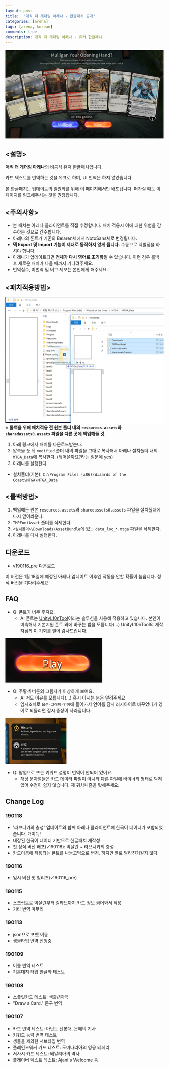 ```yaml
---
layout: post
title:  "매직 더 개더링 아레나 - 한글패치 공개"
categories: [arena]
tags: [arena, korean]
comments: true
description: 매직 더 개더링 아레나 - 유저 한글패치
---
```


![kr1](/assets/images/arena/kr1.png)

## <설명>
**매직 더 개더링 아레나**의 비공식 유저 한글패치입니다.

카드 텍스트를 번역하는 것을 목표로 하며, UI 번역은 하지 않았습니다.

본 한글패치는 업데이트의 일원화를 위해 이 페이지에서만 배포됩니다. 퍼가실 때도 이 페이지를 링크해주시는 것을 권장합니다.

## <주의사항>
 * 본 패치는 아레나 클라이언트를 직접 수정합니다. 패치 적용시 이에 대한 위험을 감수하는 것으로 간주합니다.
 * 아레나의 폰트가 기존의 Belaren체에서 NotoSans체로 변경됩니다.
 * **덱 Export 및 Import 기능이 제대로 동작하지 않게 됩니다.** 수동으로 덱빌딩을 하셔야 합니다.
 * 아레나가 업데이트되면 **전체가 다시 영어로 초기화**될 수 있습니다. 이런 경우 롤백 후 새로운 패치가 나올 때까지 기다려주세요.
 * 번역실수, 미번역 및 버그 제보는 본인에게 해주세요.

## <패치적용방법>
![패치방법](/assets/images/arena/patch1.png)
※ **롤백을 위해 패치적용 전 원본 폴더 내의 `resources.assets`와 `sharedassets0.assets` 파일을 다른 곳에 백업해둘 것.**

 1. 아래 링크에서 패치를 다운로드받는다.
 1. 압축을 푼 뒤 `modified` 폴더 내의 파일을 그대로 복사해서 아레나 설치폴더 내의 `MTGA_Data`에 복사한다. (덮어쓸까요?라는 질문에 yes)
 1. 아레나를 실행한다.

 * 설치폴더(기본): `C:\Program Files (x86)\Wizards of the Coast\MTGA\MTGA_Data`

## <롤백방법>
 1. 백업해둔 원본 `resources.assets`와 `sharedassets0.assets` 파일을 설치폴더에 다시 덮어씌운다. 
 1. `TMPFontAsset` 폴더를 삭제한다.
 1. `<설치폴더>\Downloads\AssetBundle`에 있는 `data_loc_*.mtga` 파일을 삭제한다.
 1. 아레나를 다시 실행한다.

## 다운로드
 * [v190116_pre 다운로드](https://github.com/youbeebee/MTGArena-Kor/releases/download/v190116_pre/MTGArena-KR_v190116_pre.zip)

이 버전은 1월 18일에 예정된 아레나 업데이트 이후엔 작동을 안할 확률이 높습니다. 정식 버전을 기다려주세요.

## FAQ 
 * Q: 폰트가 너무 후져요.
   * A: 폰트는 [UnityL10nTool](https://github.com/dmc31a42/UnityL10nTool/wiki/Home-ko-KR)이라는 솔루션을 사용해 적용하고 있습니다. 본인이 미숙해서 기본지원 폰트 외에 바꾸는 법을 모릅니다(...) UnityL10nTool의 제작자님께 이 기회를 빌어 감사드립니다.
 
![btn](/assets/images/arena/btn_font2.png)
 * Q: 주황색 버튼의 그림자가 이상하게 보여요.
   * A: 저도 이유를 모릅니다(...) 혹시 아시는 분은 알려주세요.
   * 임시조치로 `옵션-그래픽-언어`에 들어가서 언어를 잠시 러시아어로 바꾸었다가 영어로 되돌리면 잠시 증상이 사라집니다.

![popup](/assets/images/arena/popup.png)
 * Q: 팝업으로 뜨는 키워드 설명이 번역이 안되어 있어요.
   * 해당 문자열들은 카드 데이터 파일이 아니라 다른 파일에 바이너리 형태로 박혀있어 수정이 쉽지 않습니다. 제 귀차니즘을 탓해주세요.

## Change Log
### 190118
* '라브니카의 충성' 업데이트와 함께 아레나 클라이언트에 한국어 데이터가 포함되었습니다. 개이득!
* 내장된 한국어 데이터 기반으로 한글패치 재작성
* 첫 정식 버전 배포(v190118): 익살란 ~ 라브니카의 충성
* 카드이름에 적용되는 폰트를 나눔고딕으로 변경. 하지만 별로 달라진거같지 않다.

### 190116
* 임시 버전 첫 릴리즈(v190116_pre)

### 190115
* 스크립트로 익살란부터 길라브까지 카드 정보 긁어와서 적용
* 기타 번역 마무리

### 190113
* json으로 포맷 이동
* 생물타입 번역 진행중

### 190109
* 이름 번역 테스트
* 기본대지 타입 한글화 테스트

### 190108
* 스플릿카드 테스트: 색출//종극
* "Draw a Card." 문구 번역

### 190107
* 카드 번역 테스트: 아단토 선봉대, 은혜의 기사
* 키워드 능력 번역 테스트
* 생물을 제외한 서브타입 번역
* 플레인즈워커 카드 테스트: 도미나리아의 영웅 테페리
* 서사시 카드 테스트: 베날리아의 역사
* 플레이버 텍스트 테스트: Ajani's Welcome 등
